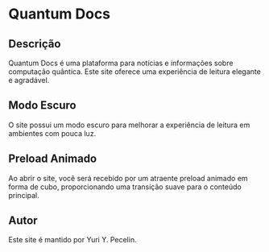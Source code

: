 # Quantum Docs

## Descrição

Quantum Docs é uma plataforma para notícias e informações sobre computação quântica. Este site oferece uma experiência de leitura elegante e agradável.

## Modo Escuro

O site possui um modo escuro para melhorar a experiência de leitura em ambientes com pouca luz.

## Preload Animado

Ao abrir o site, você será recebido por um atraente preload animado em forma de cubo, proporcionando uma transição suave para o conteúdo principal.

## Autor

Este site é mantido por Yuri Y. Pecelin.
